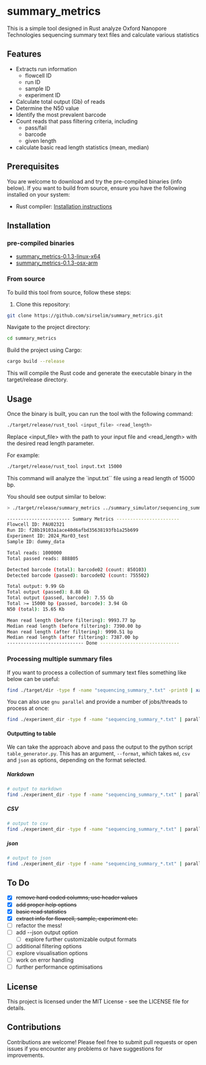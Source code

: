 # summary_metrics

This is a simple tool designed in Rust analyze Oxford Nanopore Technologies sequencing summary text files and calculate various statistics 

## Features

- Extracts run information
  - flowcell ID
  - run ID
  - sample ID
  - experiment ID
- Calculate total output (Gb) of reads
- Determine the N50 value
- Identify the most prevalent barcode
- Count reads that pass filtering criteria, including
  - pass/fail
  - barcode
  - given length
- calculate basic read length statistics (mean, median)

## Prerequisites

You are welcome to download and try the pre-compiled binaries (info below). If you want to build from source, ensure you have the following installed on your system:

- Rust compiler: [Installation instructions](https://www.rust-lang.org/tools/install)

## Installation

### pre-compiled binaries

- [summary_metrics-0.1.3-linux-x64](https://github.com/sirselim/summary_metrics/raw/main/binaries/summary_metrics-0.1.3-linux-x64.tar.gz)
- [summary_metrics-0.1.3-osx-arm](https://github.com/sirselim/summary_metrics/raw/main/binaries/summary_metrics-0.1.3-osx-arm64.tar.gz)

### From source

To build this tool from source, follow these steps:

1. Clone this repository:

```bash
git clone https://github.com/sirselim/summary_metrics.git
```

Navigate to the project directory:

```bash
cd summary_metrics
```

Build the project using Cargo:

```bash
cargo build --release
```

This will compile the Rust code and generate the executable binary in the target/release directory.

## Usage

Once the binary is built, you can run the tool with the following command:

```bash
./target/release/rust_tool <input_file> <read_length>
```

Replace <input_file> with the path to your input file and <read_length> with the desired read length parameter.

For example:

```bash
./target/release/rust_tool input.txt 15000
```

This command will analyze the `input.txt`` file using a read length of 15000 bp.

You should see output similar to below:

```bash
> ./target/release/summary_metrics ../summary_simulator/sequencing_summary_sim_data.txt 15000

----------------------- Summary Metrics -----------------------
Flowcell ID: PAU02321
Run ID: f28b19103a1ace40d6afbd35638193fb1a25b699
Experiment ID: 2024_Mar03_test
Sample ID: dummy_data

Total reads: 1000000
Total passed reads: 888805

Detected barcode (total): barcode02 (count: 850103)
Detected barcode (passed): barcode02 (count: 755502)

Total output: 9.99 Gb
Total output (passed): 8.88 Gb
Total output (passed, barcode): 7.55 Gb
Total >= 15000 bp (passed, barcode): 3.94 Gb
N50 (total): 15.65 Kb

Mean read length (before filtering): 9993.77 bp
Median read length (before filtering): 7390.00 bp
Mean read length (after filtering): 9990.51 bp
Median read length (after filtering): 7387.00 bp
---------------------------- Done -----------------------------
```

### Processing multiple summary files

If you want to process a collection of summary text files something like below can be useful:

```bash
find ./target/dir -type f -name "sequencing_summary_*.txt" -print0 | xargs -0 -I{} sh -c 'echo "Processing {}"; ./target/release/summary_metrics {} 15000'
```

You can also use `gnu parallel` and provide a number of jobs/threads to process at once:

```bash
find ./experiment_dir -type f -name "sequencing_summary_*.txt" | parallel -j 24 'echo -e "\nProcessing {}"; ./target/release/summary_metrics {} 15000'
```

#### Outputting to table

We can take the approach above and pass the output to the python script `table_generator.py`. This has an argument, `--format`, which takes `md`, `csv` 
and `json` as options, depending on the format selected.

##### Narkdown

```bash
# output to markdown
find ./experiment_dir -type f -name "sequencing_summary_*.txt" | parallel -j 24 'echo -e "\nProcessing {}"; ./target/release/summary_metrics {} 15000' | python3 ./table_generator.py --format md > my_output.md
```

##### CSV

```bash
# output to csv
find ./experiment_dir -type f -name "sequencing_summary_*.txt" | parallel -j 24 'echo -e "\nProcessing {}"; ./target/release/summary_metrics {} 15000' | python3 ./table_generator.py --format csv > my_output.csv
```

##### json

```bash
# output to json
find ./experiment_dir -type f -name "sequencing_summary_*.txt" | parallel -j 24 'echo -e "\nProcessing {}"; ./target/release/summary_metrics {} 15000' | python3 ./table_generator.py --format json > my_output.json
```

## To Do

- [X] ~~remove hard coded columns, use header values~~
- [X] ~~add proper help options~~
- [X] ~~basic read statistics~~
- [X] ~~extract info for flowcell, sample, experiment etc.~~
- [ ] refactor the mess!
- [ ] add --json output option
  - [ ] explore further customizable output formats
- [ ] additional filtering options
- [ ] explore visualisation options
- [ ] work on error handling
- [ ] further performance optimisations

## License

This project is licensed under the MIT License - see the LICENSE file for details.

## Contributions

Contributions are welcome! Please feel free to submit pull requests or open issues if you encounter any problems or have suggestions for improvements.
